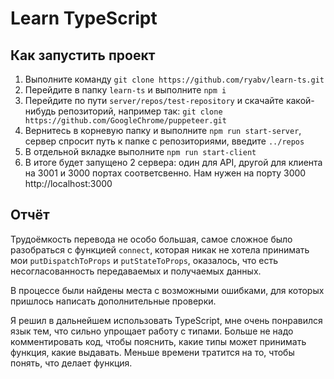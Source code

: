 # Learn TypeScript

## Как запустить проект

1. Выполните команду ```git clone https://github.com/ryabv/learn-ts.git```
2. Перейдите в папку ```learn-ts``` и выполните ```npm i```
3. Перейдите по пути ```server/repos/test-repository``` и скачайте какой-нибудь репозиторий, например так: ```git clone https://github.com/GoogleChrome/puppeteer.git```
4. Вернитесь в корневую папку и выполните ```npm run start-server```, сервер спросит путь к папке с репозиториями, введите ```../repos```
5. В отдельной вкладке выполните ```npm run start-client```
6. В итоге будет запущено 2 сервера: один для API, другой для клиента на 3001 и 3000 портах соответсвенно. Нам нужен на порту 3000 http://localhost:3000

## Отчёт

Трудоёмкость перевода не особо большая, самое сложное было разобраться с функцией ```connect```, которая никак не хотела принимать мои ```putDispatchToProps``` и ```putStateToProps```, оказалось, что есть несогласованность передаваемых и получаемых данных.

В процессе были найдены места с возможными ошибками, для которых пришлось написать дополнительные проверки.

Я решил в дальнейшем использовать TypeScript, мне очень понравился язык тем, что сильно упрощает работу с типами. Больше не надо комментировать код, чтобы пояснить, какие типы может принимать функция, какие выдавать. Меньше времени тратится на то, чтобы понять, что делает функция.
